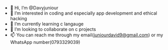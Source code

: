 - 👋 Hi, I’m @Davyjuniour
- 👀 I’m interested in coding and especially app development and ethical hacking
- 🌱 I’m currently learning c langauge
- 💞️ I’m looking to collaborate on c projects
- 📫 You can reach me through my email(juniourdavid9@gmail.com) or my WhatsApp number(0793329039)

<!---
Davyjuniour/Davyjuniour is a ✨ special ✨ repository because its `README.md` (this file) appears on your GitHub profile.
You can click the Preview link to take a look at your changes.
--->

